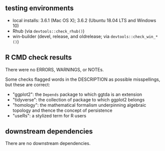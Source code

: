 ## testing environments

* local installs: 3.6.1 (Mac OS X); 3.6.2 (Ubuntu 18.04 LTS and Windows 10)
* Rhub (via `devtools::check_rhub()`)
* win-builder (devel, release, and oldrelease; via `devtools::check_win_*()`)

## R CMD check results

There were no ERRORS, WARNINGS, or NOTEs.

Some checks flagged words in the DESCRIPTION as possible misspellings, but these are correct:

* "ggplot2": the `Depends` package to which ggtda is an extension
* "tidyverse": the collection of package to which ggplot2 belongs
* "homology": the mathematical formalism underpinning algebraic topology and thence the concept of persistence
* "useRs": a stylized term for R users

## downstream dependencies

There are no downstream dependencies.
